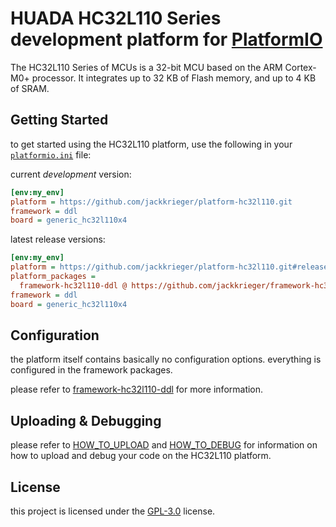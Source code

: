 # HUADA HC32L110 Series development platform for [PlatformIO](https://platformio.org)

The HC32L110 Series of MCUs is a 32-bit MCU based on the ARM Cortex-M0+ processor.
It integrates up to 32 KB of Flash memory, and up to 4 KB of SRAM.


## Getting Started

to get started using the HC32L110 platform, use the following in your [`platformio.ini`](https://docs.platformio.org/page/projectconf.html) file:

current *development* version:
```ini
[env:my_env]
platform = https://github.com/jackkrieger/platform-hc32l110.git
framework = ddl
board = generic_hc32l110x4
```

latest release versions:
```ini
[env:my_env]
platform = https://github.com/jackkrieger/platform-hc32l110.git#release
platform_packages =
  framework-hc32l110-ddl @ https://github.com/jackkrieger/framework-hc32l110-ddl#release
framework = ddl
board = generic_hc32l110x4
```

## Configuration

the platform itself contains basically no configuration options.
everything is configured in the framework packages.

please refer to [framework-hc32l110-ddl](https://github.com/jackkrieger/framework-hc32l110-ddl) for more information.


## Uploading & Debugging

please refer to [HOW_TO_UPLOAD](./docs/HOW_TO_UPLOAD.md) and [HOW_TO_DEBUG](./docs/HOW_TO_DEBUG.md) for information on how to upload and debug your code on the HC32L110 platform.

## License

this project is licensed under the [GPL-3.0](./LICENSE) license.
